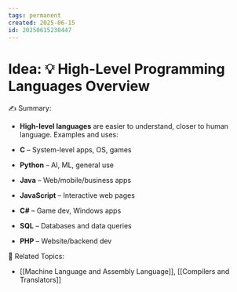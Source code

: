 ```yaml
---
tags: permanent
created: 2025-06-15
id: 20250615230447
---
```


# Idea: 💡 High-Level Programming Languages Overview

✍ Summary:
- **High-level languages** are easier to understand, closer to human language. Examples and uses:

- **C** – System-level apps, OS, games
    
- **Python** – AI, ML, general use
    
- **Java** – Web/mobile/business apps
    
- **JavaScript** – Interactive web pages
    
- **C#** – Game dev, Windows apps
    
- **SQL** – Databases and data queries
    
- **PHP** – Website/backend dev
    


👀 Related Topics:
- [[Machine Language and Assembly Language]], [[Compilers and Translators]]
